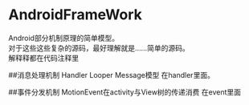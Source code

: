 # AndroidFrameWork
Android部分机制原理的简单模型。  
对于这些这些复杂的源码，最好理解就是……简单的源码。  
解释释都在代码注释里  

##消息处理机制
Handler Looper Message模型
在handler里面。


##事件分发机制
MotionEvent在activity与View树的传递消费
在event里面